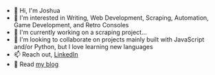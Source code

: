 - 👋 Hi, I'm Joshua
- 👀 I'm interested in Writing, Web Development, Scraping, Automation, Game Development, and Retro Consoles
- 🌱 I'm currently working on a scraping project...
- 💞️ I'm looking to collaborate on projects mainly built with JavaScript and/or Python, but I love learning new languages
- 📫 Reach out, [LinkedIn](https://www.linkedin.com/in/ordehi/)
- 📖 Read [my blog](https://blog.ordehi.dev/)

<!---
ordehi/ordehi is a ✨ special ✨ repository because its `README.md` (this file) appears on your GitHub profile.
You can click the Preview link to take a look at your changes.
--->
